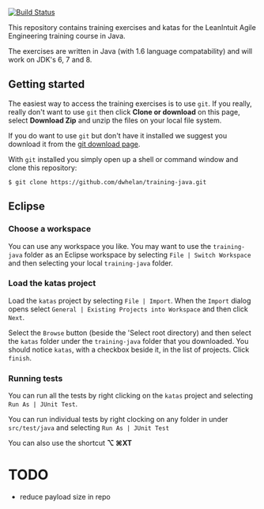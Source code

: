 [![Build Status](https://travis-ci.org/dwhelan/training-java.svg?branch=master)](https://travis-ci.org/dwhelan/training-java)

This repository contains training exercises and katas for the LeanIntuit Agile Engineering training course in Java.

The exercises are written in Java (with 1.6 language compatability) and will work on JDK's 6, 7 and 8.

## Getting started
The easiest way to access the training exercises is to use `git`. If you really, really don't want to use `git` then
click **Clone or download** on this page, select **Download Zip** and  unzip the files on your local file system.

If you do want to use `git` but don't have it installed we suggest you download it from the [git download page](https://git-scm.com/download/).

With `git` installed you simply open up a shell or command window and clone this repository:

```
$ git clone https://github.com/dwhelan/training-java.git
```

## Eclipse
### Choose a workspace
You can use any workspace you like. You may want to use the `training-java` folder as an Eclipse workspace by selecting `File | Switch Workspace` and then selecting your local `training-java` folder.

### Load the katas project
Load the `katas` project by selecting `File | Import`. When the `Import` dialog opens select `General | Existing Projects into Workspace` and then click `Next`.

Select the `Browse` button (beside the 'Select root directory) and then select the `katas` folder under the `training-java` folder that you downloaded. You should notice `katas`, with a checkbox beside it, in the list of projects. Click `finish`.

### Running tests
You can run all the tests by right clicking on the `katas` project and selecting `Run As | JUnit Test`. 

You can run individual tests by right clocking on any folder in under `src/test/java` and selecting `Run As | JUnit Test`

You can also use the shortcut **&#8997; &#8984;XT**

# TODO
* reduce payload size in repo
